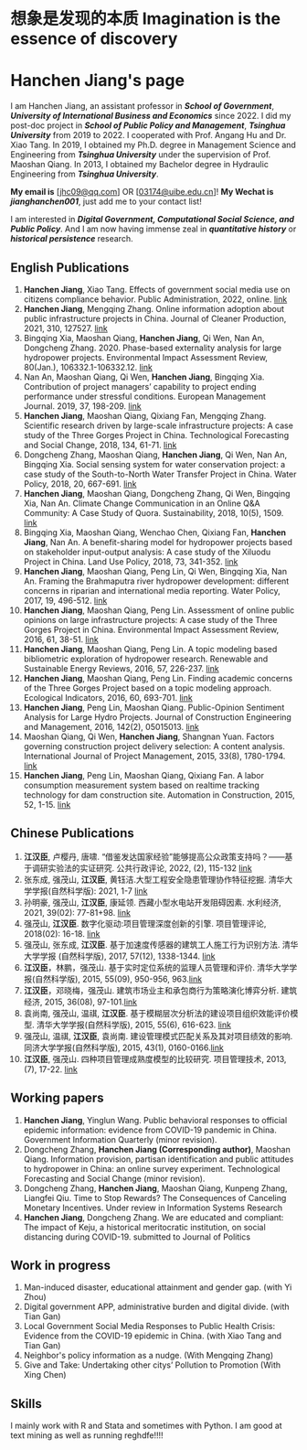 # 想象是发现的本质 Imagination is the essence of discovery
# Hanchen Jiang's page

I am Hanchen Jiang, an assistant professor in ***School of Government***, ***University of International Business and Economics*** since 2022. I did my post-doc project in ***School of Public Policy and Management***, ***Tsinghua University*** from 2019 to 2022. I cooperated with Prof. Angang Hu and Dr. Xiao Tang.
In 2019, I obtained my Ph.D. degree in Management Science and Engineering from ***Tsinghua University*** under the supervision of Prof. Maoshan Qiang. In 2013, I obtained my Bachelor degree in Hydraulic Engineering from ***Tsinghua University***.

**My email is** [jhc09@qq.com] OR [03174@uibe.edu.cn]!
**My Wechat is** ***jianghanchen001***, just add me to your contact list!


I am interested in ***Digital Government, Computational Social Science, and Public Policy***.
And I am now having immense zeal in ***quantitative history*** or ***historical persistence*** research. 


## English Publications

1. **Hanchen Jiang**, Xiao Tang. Effects of government social media use on citizens compliance behavior. Public Administration, 2022, online. [link](https://onlinelibrary.wiley.com/doi/full/10.1111/padm.12845)
2. **Hanchen Jiang**, Mengqing Zhang. Online information adoption about public infrastructure projects in China. Journal of Cleaner Production, 2021, 310, 127527. [link](https://www.sciencedirect.com/science/article/pii/S0959652621017467)
3. Bingqing Xia, Maoshan Qiang, **Hanchen Jiang**, Qi Wen, Nan An, Dongcheng Zhang. 2020. Phase-based externality analysis for large hydropower projects. Environmental Impact Assessment Review, 80(Jan.), 106332.1-106332.12. [link](https://www.sciencedirect.com/science/article/pii/S0195925518303482)
4. Nan An, Maoshan Qiang, Qi Wen, **Hanchen Jiang**, Bingqing Xia. Contribution of project managers’ capability to project ending performance under stressful conditions. European Management Journal. 2019, 37, 198-209. [link](https://www.sciencedirect.com/science/article/pii/S0263237318300471)
5. **Hanchen Jiang**, Maoshan Qiang, Qixiang Fan, Mengqing Zhang. Scientific research driven by large-scale infrastructure projects: A case study of the Three Gorges Project in China. Technological Forecasting and Social Change, 2018, 134, 61-71. [link](https://www.sciencedirect.com/science/article/pii/S0040162517303773)
6. Dongcheng Zhang, Maoshan Qiang, **Hanchen Jiang**, Qi Wen, Nan An, Bingqing Xia. Social sensing system for water conservation project: a case study of the South-to-North Water Transfer Project in China. Water Policy, 2018, 20, 667-691. [link](https://iwaponline.com/wp/article/20/4/667/40798/Social-sensing-system-for-water-conservation)
7. **Hanchen Jiang**, Maoshan Qiang, Dongcheng Zhang, Qi Wen, Bingqing Xia, Nan An. Climate Change Communication in an Online Q&A Community: A Case Study of Quora. Sustainability, 2018, 10(5), 1509. [link](https://www.mdpi.com/2071-1050/10/5/1509)
8. Bingqing Xia, Maoshan Qiang, Wenchao Chen, Qixiang Fan, **Hanchen Jiang**, Nan An. A benefit-sharing model for hydropower projects based on stakeholder input-output analysis: A case study of the Xiluodu Project in China. Land Use Policy, 2018, 73, 341-352. [link](https://www.sciencedirect.com/science/article/pii/S0264837716307967)
9. **Hanchen Jiang**, Maoshan Qiang, Peng Lin, Qi Wen, Bingqing Xia, Nan An. Framing the Brahmaputra river hydropower development: different concerns in riparian and international media reporting. Water Policy, 2017, 19, 496-512. [link](https://iwaponline.com/wp/article-abstract/19/3/496/20572/Framing-the-Brahmaputra-River-hydropower)
10. **Hanchen Jiang**, Maoshan Qiang, Peng Lin. Assessment of online public opinions on large infrastructure projects: A case study of the Three Gorges Project in China. Environmental Impact Assessment Review, 2016, 61, 38-51. [link](https://www.sciencedirect.com/science/article/pii/S0195925516301135)
11. **Hanchen Jiang**, Maoshan Qiang, Peng Lin. A topic modeling based bibliometric exploration of hydropower research. Renewable and Sustainable Energy Reviews, 2016, 57, 226-237. [link](https://www.sciencedirect.com/science/article/abs/pii/S1364032115015774)
12. **Hanchen Jiang**, Maoshan Qiang, Peng Lin. Finding academic concerns of the Three Gorges Project based on a topic modeling approach. Ecological Indicators, 2016, 60, 693-701. [link](https://www.sciencedirect.com/science/article/abs/pii/S1470160X15004288)
13. **Hanchen Jiang**, Peng Lin, Maoshan Qiang. Public-Opinion Sentiment Analysis for Large Hydro Projects. Journal of Construction Engineering and Management, 2016, 142(2), 05015013. [link](https://ascelibrary.org/doi/10.1061/%28ASCE%29CO.1943-7862.0001039)
14. Maoshan Qiang, Qi Wen, **Hanchen Jiang**, Shangnan Yuan. Factors governing construction project delivery selection: A content analysis. International Journal of Project Management, 2015, 33(8), 1780-1794. [link](https://www.sciencedirect.com/science/article/pii/S0263786315001118)
15. **Hanchen Jiang**, Peng Lin, Maoshan Qiang, Qixiang Fan. A labor consumption measurement system based on realtime tracking technology for dam construction site. Automation in Construction, 2015, 52, 1-15. [link](https://www.sciencedirect.com/science/article/abs/pii/S0926580515000230)


## Chinese Publications

1. **江汉臣**, 卢樱丹, 唐啸. “借鉴发达国家经验”能够提高公众政策支持吗？——基于调研实验法的实证研究. 公共行政评论, 2022, (2), 115-132 [link](https://jpa.sysu.edu.cn/docs/20220421090931375503.pdf)
2. 张东成, 强茂山, **江汉臣**, 黄钰洁.大型工程安全隐患管理协作特征挖掘. 清华大学学报(自然科学版): 2021, 1-7 [link](http://jst.tsinghuajournals.com/CN/10.16511/j.cnki.qhdxxb.2021.22.045)
3. 孙明豪, 强茂山, **江汉臣**, 康延领. 西藏小型水电站开发阻碍因素. 水利经济, 2021, 39(02): 77-81+98. [link](https://jour.hhu.edu.cn/sljj/article/abstract/202102013)
4. 强茂山, **江汉臣**. 数字化驱动:项目管理深度创新的引擎. 项目管理评论, 2018(02): 16-18. [link](http://www.cnki.com.cn/Article/CJFDTotal-XMGP201802004.htm)
5. 强茂山, 张东成, **江汉臣**. 基于加速度传感器的建筑工人施工行为识别方法. 清华大学学报 (自然科学版), 2017, 57(12), 1338-1344. [link](http://jst.tsinghuajournals.com/CN/10.16511/j.cnki.qhdxxb.2017.25.055)
6. **江汉臣**，林鹏，强茂山. 基于实时定位系统的监理人员管理和评价. 清华大学学报(自然科学版), 2015, 55(09), 950-956, 963.[link](http://jst.tsinghuajournals.com/CN/Y2015/V55/I9/950)
7. **江汉臣**，邓晓梅，强茂山. 建筑市场业主和承包商行为策略演化博弈分析. 建筑经济, 2015, 36(08), 97-101.[link](http://www.alljournals.cn/view_abstract.aspx?pcid=5B3AB970F71A803DEACDC0559115BFCF0A068CD97DD29835&cid=D3421FAA1A0A0F0C&jid=4DFC2EAD6558EBC4DFCD77A93B5AF035&aid=BF5200E5513FE32631D972853853ECFD&yid=FFD10F7019FAA9EC)
8. 袁尚南, 强茂山, 温祺, **江汉臣**. 基于模糊层次分析法的建设项目组织效能评价模型. 清华大学学报(自然科学版), 2015, 55(6), 616-623. [link](http://jst.tsinghuajournals.com/CN/rhhtml/20150604.htm)
9. 强茂山, 温祺, **江汉臣**, 袁尚南. 建设管理模式匹配关系及其对项目绩效的影响. 同济大学学报(自然科学版), 2015, 43(1), 0160-0166.[link](https://tjxb.ijournals.cn/jtuns/article/abstract/14219)
10. **江汉臣**, 强茂山. 四种项目管理成熟度模型的比较研究. 项目管理技术, 2013, (7), 17-22. [link](http://pmtm.net.cn/CN/abstract/abstract1370.shtml)

## Working papers

1. **Hanchen Jiang**, Yinglun Wang. Public behavioral responses to official epidemic information: evidence from COVID-19 pandemic in China. Government Information Quarterly (minor revision).
2. Dongcheng Zhang, **Hanchen Jiang (Corresponding author)**, Maoshan Qiang. Information provision, partisan identification and public attitudes to hydropower in China: an online survey experiment. Technological Forecasting and Social Change (minor revision).
3. Dongcheng Zhang, **Hanchen Jiang**, Maoshan Qiang, Kunpeng Zhang, Liangfei Qiu. Time to Stop Rewards? The Consequences of Canceling Monetary Incentives. Under review in Information Systems Research
4. **Hanchen Jiang**, Dongcheng Zhang. We are educated and compliant: The impact of Keju, a historical meritocratic institution, on social distancing during COVID-19. submitted to Journal of Politics

## Work in progress

1. Man-induced disaster, educational attainment and gender gap. (with Yi Zhou)
2. Digital government APP, administrative burden and digital divide. (with Tian Gan)
3. Local Government Social Media Responses to Public Health Crisis: Evidence from the COVID-19 epidemic in China. (with Xiao Tang and Tian Gan)
4. Neighbor's policy information as a nudge. (With Mengqing Zhang)
5. Give and Take: Undertaking other citys’ Pollution to Promotion (With Xing Chen)

## Skills
I mainly work with R and Stata and sometimes with Python. I am good at text mining as well as running reghdfe!!!!
